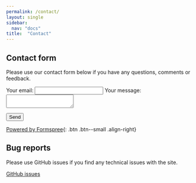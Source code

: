```yaml
---
permalink: /contact/
layout: single
sidebar:
  nav: "docs"
title:  "Contact"
---
```


## Contact form
Please use our contact form below if you have any questions, comments or feedback.

<!-- modify this form HTML and place wherever you want your form -->

<form
  action="https://formspree.io/f/mwkwayal"
  method="POST"
>
  <input type="hidden" name="_subject" value="NutrEpiWP1Liver feedback">

  <label>
    Your email:
    <input type="text" name="_replyto">
  </label>
  <label>
    Your message:
    <textarea name="message"></textarea>
  </label>

  <input type="text" name="_gotcha" style="display:none" />

  <!-- your other form fields go here -->

  <button type="submit">Send</button>
</form>

[Powered by Formspree](https://formspree.io/){: .btn .btn--small .align-right}

## Bug reports
Please use GitHub issues if you find any technical issues with the site.
<p><a href="https://github.com/NutrEpi/wp1liver/issues/" class="btn"><i class="fab fa-fw fa-github" aria-hidden="true"></i>GitHub issues</a></p>
